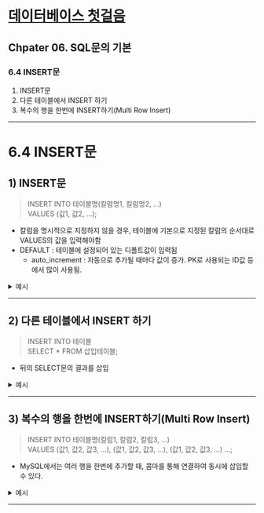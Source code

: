 # <a href = "../README.md" target="_blank">데이터베이스 첫걸음</a>
## Chpater 06. SQL문의 기본
### 6.4 INSERT문
1) INSERT문
2) 다른 테이블에서 INSERT 하기
3) 복수의 행을 한번에 INSERT하기(Multi Row Insert)

---


# 6.4 INSERT문

## 1) INSERT문

> INSERT INTO 테이블명(칼렴명1, 칼럼명2, ...)  
> VALUES (값1, 값2, ...);

- 칼럼을 명시적으로 지정하지 않을 경우, 테이블에 기본으로 지정된 칼럼의 순서대로 VALUES의 값을 입력해야함
- DEFAULT : 테이블에 설정되어 있는 디폴트값이 입력됨
  - auto_increment : 자동으로 추가될 때마다 값이 증가. PK로 사용되는 ID값 등에서 많이 사용됨.


<details>
<summary>예시</summary>
<div markdown="1">

### 예시> CITY 테이블에 경기도 김포시 행 삽입
```
mysql> SHOW CREATE TABLE CITY\G
*************************** 1. row ***************************
       Table: CITY
Create Table: CREATE TABLE `city` (
  `ID` int NOT NULL AUTO_INCREMENT,
  `Name` char(35) NOT NULL DEFAULT '',
  `CountryCode` char(3) NOT NULL DEFAULT '',
  `District` char(20) NOT NULL DEFAULT '',
  `Population` int NOT NULL DEFAULT '0',
  PRIMARY KEY (`ID`),
  KEY `CountryCode` (`CountryCode`),
  CONSTRAINT `city_ibfk_1` FOREIGN KEY (`CountryCode`) REFERENCES `country` (`Code`)
) ENGINE=InnoDB AUTO_INCREMENT=4081 DEFAULT CHARSET=utf8mb4 COLLATE=utf8mb4_0900_ai_ci
1 row in set (0.00 sec)
```
- 데이터를 삽입하기 전에, 그 테이블이 어떻게 설계됐는지 확인해야한다.
  - 칼럼들은 어떤 순서대로 지정되어있는지
  - 칼럼별 데이터타입은 무엇인지
    - INT(n) : 화면에 표시되는 정숫값의 폭.
    - CHAR(n) : 허용 문자열의 길이
  - 기본키(PK, Primary Key)는 무엇으로 지정되어있는지.
  - 각각의 칼럼에서는 null을 허용하는지
  - 각각의 칼럼별 DEFAULT 값은 무엇인지
    - auto_increment : 자동 추가될 때마다 값 증가됨.

```
mysql> INSERT INTO CITY
    -> VALUES (DEFAULT, 'Gimpo', 'KOR', 'Kyonggi', 359584);
Query OK, 1 row affected (0.01 sec)
```
- CITY 테이블 뒤에 칼럼이 지정되지 않았음. -> CITY 테이블에 기본적으로 지정된 칼럼의 순서대로 적절한 값을 삽입해야한다.
- DEFAULT는 기본값.

```
mysql> SELECT *
    -> FROM CITY
    -> WHERE COUNTRYCODE = 'KOR' AND DISTRICT = 'Kyonggi';
+------+------------+-------------+----------+------------+
| ID   | Name       | CountryCode | District | Population |
+------+------------+-------------+----------+------------+
| 2338 | Songnam    | KOR         | Kyonggi  |     869094 |
| 2339 | Puchon     | KOR         | Kyonggi  |     779412 |
| 2340 | Suwon      | KOR         | Kyonggi  |     755550 |
| 2341 | Anyang     | KOR         | Kyonggi  |     591106 |
| 2344 | Koyang     | KOR         | Kyonggi  |     518282 |
| 2345 | Ansan      | KOR         | Kyonggi  |     510314 |
| 2349 | Kwangmyong | KOR         | Kyonggi  |     350914 |
| 2353 | Pyongtaek  | KOR         | Kyonggi  |     312927 |
| 2355 | Uijongbu   | KOR         | Kyonggi  |     276111 |
| 2362 | Yong-in    | KOR         | Kyonggi  |     242643 |
| 2364 | Kunpo      | KOR         | Kyonggi  |     235233 |
| 2366 | Namyangju  | KOR         | Kyonggi  |     229060 |
| 2372 | Paju       | KOR         | Kyonggi  |     163379 |
| 2374 | Ichon      | KOR         | Kyonggi  |     155332 |
| 2379 | Kuri       | KOR         | Kyonggi  |     142173 |
| 2383 | Siheung    | KOR         | Kyonggi  |     133443 |
| 2392 | Hanam      | KOR         | Kyonggi  |     115812 |
| 2396 | Uiwang     | KOR         | Kyonggi  |     108788 |
| 4080 | Gimpo      | KOR         | Kyonggi  |     359584 |
+------+------------+-------------+----------+------------+
19 rows in set (0.00 sec)
```
- SELECT 문을 통해 확인해보면 GIMPO 시가 추가된 것을 확인할 수 있다.

</div>
</details>

---

## 2) 다른 테이블에서 INSERT 하기

> INSERT INTO 테이블  
> SELECT * FROM 삽입테이블;

- 뒤의 SELECT문의 결과를 삽입

<details>
<summary>예시</summary>
<div markdown="1">

### 예시> INSERT문을 활용하여 테이블 복사하기

```
mysql> CREATE TABLE citycopy
    -> LIKE city;
Query OK, 0 rows affected (0.05 sec)
```
- city 테이블로부터 동일한 기본 설정을 가진 테이블 생성 

```
mysql> INSERT INTO citycopy
    -> SELECT * FROM CITY;
Query OK, 4079 rows affected (0.14 sec)
Records: 4079  Duplicates: 0  Warnings: 0
```
- INSERT INTO문 뒤에, SELECT문이 오면, SELECT문의 조건에 맞는 행들이 일괄적으로 삽입된다.

</div>
</details>

---


## 3) 복수의 행을 한번에 INSERT하기(Multi Row Insert)
> INSERT INTO 테이블명(칼럼1, 칼럼2, 칼럼3, ...)  
> VALUES (값1, 값2, 값3, ...), (값1, 값2, 값3, ...), (값1, 값2, 값3, ...) ...;
- MySQL에서는 여러 행을 한번에 추가할 때, 콤마를 통해 연결하여 동시에 삽입할 수 있다.

<details>
<summary>예시</summary>
<div markdown="1">

#### 예시> 복수의 행을 한번에 삽입

```
mysql> INSERT INTO CITY(NAME, COUNTRYCODE, DISTRICT, POPULATION)
    -> VALUES
    -> ('Gimpo', 'KOR', 'Kyonggi', 349900),
    -> ('Pocheon', 'KOR', 'Kyonggi', 155192),
    -> ('Hwaseong', 'KOR', 'Kyonggi', 613091);
Query OK, 3 rows affected (0.01 sec)
Records: 3  Duplicates: 0  Warnings: 0
```
- 콤마를 통해 구분하여 복수의 행을 동시에 삽입
```
mysql> SELECT *
    -> FROM CITY
    -> WHERE COUNTRYCODE = 'KOR' AND DISTRICT = 'Kyonggi';
+------+------------+-------------+----------+------------+
| ID   | Name       | CountryCode | District | Population |
+------+------------+-------------+----------+------------+
| 2338 | Songnam    | KOR         | Kyonggi  |     869094 |
| 2339 | Bucheon    | KOR         | Kyonggi  |     806067 |
| 2340 | Suwon      | KOR         | Kyonggi  |     755550 |
| 2341 | Anyang     | KOR         | Kyonggi  |     591106 |
| 2344 | Koyang     | KOR         | Kyonggi  |     518282 |
| 2345 | Ansan      | KOR         | Kyonggi  |     510314 |
| 2349 | Kwangmyong | KOR         | Kyonggi  |     350914 |
| 2353 | Pyongtaek  | KOR         | Kyonggi  |     312927 |
| 2355 | Uijongbu   | KOR         | Kyonggi  |     276111 |
| 2362 | Yong-in    | KOR         | Kyonggi  |     242643 |
| 2364 | Kunpo      | KOR         | Kyonggi  |     235233 |
| 2366 | Namyangju  | KOR         | Kyonggi  |     229060 |
| 2372 | Paju       | KOR         | Kyonggi  |     163379 |
| 2374 | Ichon      | KOR         | Kyonggi  |     155332 |
| 2379 | Kuri       | KOR         | Kyonggi  |     142173 |
| 2383 | Siheung    | KOR         | Kyonggi  |     133443 |
| 2392 | Hanam      | KOR         | Kyonggi  |     115812 |
| 2396 | Uiwang     | KOR         | Kyonggi  |     108788 |
| 4081 | Gimpo      | KOR         | Kyonggi  |     349900 |
| 4082 | Pocheon    | KOR         | Kyonggi  |     155192 |
| 4083 | Hwaseong   | KOR         | Kyonggi  |     613091 |
+------+------------+-------------+----------+------------+
21 rows in set (0.00 sec)
```
- 결과 : 행 3개가 동시에 삽입된 것을 확인할 수 있다.

</div>
</details>

---
